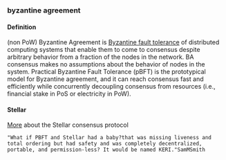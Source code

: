 ### byzantine agreement

<h4>Definition</h4><p>(non PoW) Byzantine Agreement is <a href="byzantine-fault-tolerance">Byzantine fault tolerance</a> of distributed computing systems that enable them to come to consensus despite arbitrary behavior from a fraction of the nodes in the network. BA consensus makes no assumptions about the behavior of nodes in the system. Practical Byzantine Fault Tolerance (pBFT) is the prototypical model for Byzantine agreement, and it can reach consensus fast and efficiently while concurrently decoupling consensus from resources (i.e., financial stake in PoS or electricity in PoW).</p><h4>Stellar</h4><p><a href="https://blockonomi.com/stellar-consensus-protocol/">More</a> about the Stellar consensus protocol</p><pre><code>&quot;What if PBFT and Stellar had a baby?that was missing liveness and total ordering but had safety and was completely decentralized, portable, and permission-less? It would be named KERI.&quot;SamMSmith</code></pre>